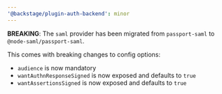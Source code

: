 ```yaml
---
'@backstage/plugin-auth-backend': minor
---
```


**BREAKING**: The `saml` provider has been migrated from `passport-saml` to `@node-saml/passport-saml`.
  
This comes with breaking changes to config options:

- `audience` is now mandatory
- `wantAuthnResponseSigned` is now exposed and defaults to `true`
- `wantAssertionsSigned` is now exposed and defaults to `true`
